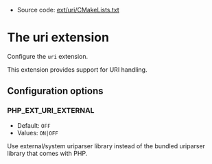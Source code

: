 <!-- This is auto-generated file. -->
* Source code: [ext/uri/CMakeLists.txt](https://github.com/petk/php-build-system/blob/master/cmake/ext/uri/CMakeLists.txt)

# The uri extension

Configure the `uri` extension.

This extension provides support for URI handling.

## Configuration options

### PHP_EXT_URI_EXTERNAL

* Default: `OFF`
* Values: `ON|OFF`

Use external/system uriparser library instead of the bundled uriparser library
that comes with PHP.
